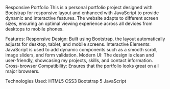 Responsive Portfolio
This is a personal portfolio project designed with Bootstrap for responsive layout and enhanced with JavaScript to provide dynamic and interactive features. The website adapts to different screen sizes, ensuring an optimal viewing experience across all devices from desktops to mobile phones.

Features:
Responsive Design: Built using Bootstrap, the layout automatically adjusts for desktop, tablet, and mobile screens.
Interactive Elements: JavaScript is used to add dynamic components such as a smooth scroll, image sliders, and form validation.
Modern UI: The design is clean and user-friendly, showcasing my projects, skills, and contact information.
Cross-browser Compatibility: Ensures that the portfolio looks great on all major browsers.


Technologies Used:
HTML5
CSS3
Bootstrap 5
JavaScript
